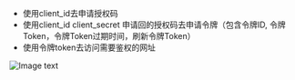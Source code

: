 
- 使用client_id去申请授权码
- 使用client_id client_secret 申请回的授权码去申请令牌（包含令牌ID, 令牌Token，令牌Token过期时间，刷新令牌Token）
- 使用令牌token去访问需要鉴权的网址

![Image text](https://user-gold-cdn.xitu.io/2019/2/28/169325d0994e5895?imageView2/0/w/1280/h/960/format/webp/ignore-error/1)

